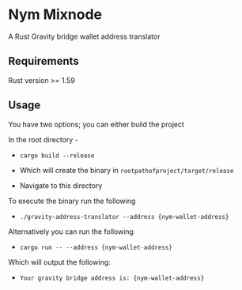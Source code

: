 <!--
Copyright 2020 - Nym Technologies SA <contact@nymtech.net>
SPDX-License-Identifier: Apache-2.0
-->

# Nym Mixnode

A Rust Gravity bridge wallet address translator

## Requirements
Rust version >= 1.59

## Usage

You have two options; you can either build the project

In the root directory -
- `cargo build --release`

- Which will create the binary in `rootpathofproject/target/release`
- Navigate to this directory

To execute the binary run the following

* `./gravity-address-translator --address {nym-wallet-address}`

Alternatively you can run the following

* `cargo run -- --address {nym-wallet-address}`

Which will output the following:

* `Your gravity bridge address is: {nym-wallet-address}`